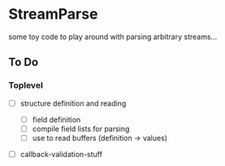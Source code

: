 # StreamParse

some toy code to play around with parsing arbitrary streams...


## To Do

### Toplevel 

- [ ] structure definition and reading
    - [ ] field definition
    - [ ] compile field lists for parsing
    - [ ] use to read buffers (definition -> values)
- [ ] callback-validation-stuff

